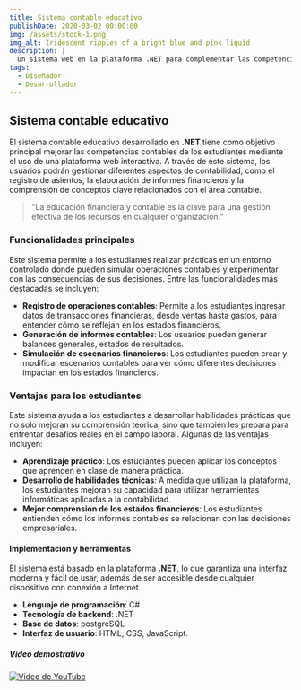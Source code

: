 ```yaml
---
title: Sistema contable educativo
publishDate: 2020-03-02 00:00:00
img: /assets/stock-1.png
img_alt: Iridescent ripples of a bright blue and pink liquid
description: |
  Un sistema web en la plataforma .NET para complementar las competencias contables en estudiantes
tags:
  - Diseñador
  - Desarrollador
---
```


## Sistema contable educativo

El sistema contable educativo desarrollado en **.NET** tiene como objetivo principal mejorar las competencias contables de los estudiantes mediante el uso de una plataforma web interactiva. A través de este sistema, los usuarios podrán gestionar diferentes aspectos de contabilidad, como el registro de asientos, la elaboración de informes financieros y la comprensión de conceptos clave relacionados con el área contable.

> "La educación financiera y contable es la clave para una gestión efectiva de los recursos en cualquier organización."

### Funcionalidades principales

Este sistema permite a los estudiantes realizar prácticas en un entorno controlado donde pueden simular operaciones contables y experimentar con las consecuencias de sus decisiones. Entre las funcionalidades más destacadas se incluyen:

- **Registro de operaciones contables**: Permite a los estudiantes ingresar datos de transacciones financieras, desde ventas hasta gastos, para entender cómo se reflejan en los estados financieros.
- **Generación de informes contables**: Los usuarios pueden generar balances generales, estados de resultados.
- **Simulación de escenarios financieros**: Los estudiantes pueden crear y modificar escenarios contables para ver cómo diferentes decisiones impactan en los estados financieros.

### Ventajas para los estudiantes

Este sistema ayuda a los estudiantes a desarrollar habilidades prácticas que no solo mejoran su comprensión teórica, sino que también les prepara para enfrentar desafíos reales en el campo laboral. Algunas de las ventajas incluyen:

- **Aprendizaje práctico**: Los estudiantes pueden aplicar los conceptos que aprenden en clase de manera práctica.
- **Desarrollo de habilidades técnicas**: A medida que utilizan la plataforma, los estudiantes mejoran su capacidad para utilizar herramientas informáticas aplicadas a la contabilidad.
- **Mejor comprensión de los estados financieros**: Los estudiantes entienden cómo los informes contables se relacionan con las decisiones empresariales.

#### Implementación y herramientas

El sistema está basado en la plataforma **.NET**, lo que garantiza una interfaz moderna y fácil de usar, además de ser accesible desde cualquier dispositivo con conexión a Internet.

- **Lenguaje de programación**: C#
- **Tecnología de backend**: .NET
- **Base de datos**:  postgreSQL
- **Interfaz de usuario**: HTML, CSS, JavaScript.

##### Video demostrativo

[![Video de YouTube](https://img.youtube.com/vi/zfZnQzfV4yI/0.jpg)](https://youtu.be/zfZnQzfV4yI)
